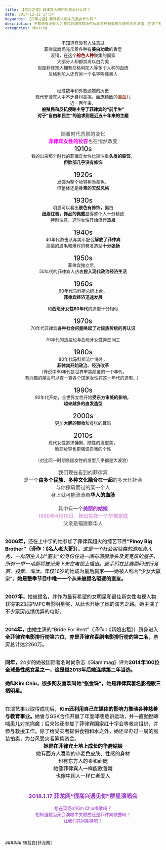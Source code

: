 ```yaml
---
title: 【百年之美】菲律宾人眼中的美女什么样？
date: 2017-12-12 17:54
keywords: 【百年之美】菲律宾人眼中的美女什么样？
description: 不知道有没有人注意过菲律宾商场充斥着各种有美白功效的香皂没错，在这个棕色人种聚集的国家大部分人却都崇尚以白为美但是菲律宾人拥有尼格利陀人等多个人种的血统尼格利陀人还有另一个名字叫矮黑人经过数年和外族通婚的历史现代菲律宾人中不乏身材高挑，面庞精致的混血儿近一百年来，被殖民和反抗侵略主导了菲律宾的“前半生”对于“自由和民主”的追求则是近五十年来的主题随着时代背景的变化菲律宾女性的妆容也在悄然改变1910s看的出来那个时代的菲律宾女性比较注重头发的装饰，但脸部几乎没有修饰1920s发饰为整个妆容稍添亮色，但整体还是朴素的天然风格1930s明显可以看出肤色有修饰，偏白细眉红唇，饰品的佩戴显得整个人十分精致特别注意，这时女性开始流行烫发1940s40年代游击队与美军配合解放了菲律宾高挑的眉毛和爆炸的卷发造型十分张扬1950s菲律宾独立后，50年代的菲律宾人热衷投入现代政治经济生活1960s60年代马科斯总统上台，菲律宾经济迅速发展和西班牙女性60年代的造型十分相似1970s70年代菲律宾各种社会问题唤起了对民族传统的再认识70年代的造型也与西班牙女性异曲同工1980s80年代马科斯流亡海外，菲律宾开始政治、经济改革（传说中80年代是世界审美颠覆的一个年代，有兴趣的朋友可以查一查各个国家女性在这一年代的造型...）1990s90年代开始，全世界女性开始受东方审美的影响，越来越多的直发造型2000s更加大胆的眼妆和夸张的耳饰2010s现代女性追求慵懒、随性的发型美，脸部妆容也更强调自我的个性（对比同一时期各国女性的发型几乎都是大波浪）我们现在看到的菲律宾是一个由多个民族、多种文化融合在一起的多元化社会与你擦肩而过的某一个人身上就可能流淌着华人的血脉其中有一个美丽的姑娘1990年4月19日，她出生在一个华裔家庭父亲是福建籍华人2006年，还在上中学的她参加了菲律宾超火的综艺节目“Pinoy Big Brother”（译作：《名人老大哥》）。这是一个社会实验类的游戏真人秀，一群陌生人以“室友”的身份住进一间布满摄像头及麦克风的屋子，所有一举一动都将被记录下来在电视上播出。选手们在比赛期间进行竞赛、投票、淘汰。年仅16岁的她成为最后赢家——她被人称为“少女大赢家”，她是整季节目中唯一一个从未被提名驱逐的室友。2007年，她被提名，并作为最有希望的女明星和最佳新女性电视人物获得第23届PMPC电影明星奖，从此也开始了她的演艺之路。她主演了不少票房成绩优异的电影。2014年，由她主演的“Bride For Rent”（译作：《新娘出租》）跻身进入全菲律宾电影排行榜第六位，亦是菲律宾喜剧电影排行榜的第二名，票房总计达2260万。同年，24岁的她被国际著名时尚杂志《Glam'mag》评为2014年100位全球最性感女星之一，这是继2013年后她连续第二年当选。她叫Kim Chiu，很多网友喜欢叫她“张金珠”，她是菲律宾著名影视歌三栖明星。在演艺事业取得成功后，Kim还利用自己在媒体的影响力推动各种慈善与教育事业。她曾与GSK合作开展了年度哮喘意识运动，并一直勉励哮喘患儿对抗病魔；后来她还参加了菲律宾国家红十字会等救灾组织，并参与救援工作。除了给受灾者提供食物和水之外，她还举办过一周的服装拍卖，为台风受灾者筹集资金。 她是在菲律宾土地上成长的华裔姑娘她有西方人喜欢的小麦色皮肤、性感的身材也有东方人的柔和面庞她像菲律宾人一样能歌善舞也像中国人一样仁者爱人2018.1.17 菲龙网“很高兴遇见你”群星演唱会想在现场听Kim Chiu唱歌吗？想知道她当天会演唱中文歌曲还是菲律宾歌曲吗？让我们共同期待吧！
categories: sharing
---
```

<td class="t_f" id="postmessage_1029930">

<div align="center">不知道有没有人注意过</div><div align="center">菲律宾商场充斥着各种有<strong><font color="#000000">美白功效</font></strong>的香皂</div><div align="center">没错，在这个<strong><font color="#8b0000">棕色人种</font></strong>聚集的国家</div><div align="center">大部分人却都崇尚以白为美</div><div align="center">但是菲律宾人拥有尼格利陀人等多个人种的血统</div><div align="center">尼格利陀人还有另一个名字叫矮黑人</div><br/>
<div align="center"><img alt="" border="0" class="zoom" data-cf-modified-1607132336efdf2f25d32d90-="" file="https://mmbiz.qpic.cn/mmbiz_jpg/op3B1BX18tJaLibo99QcjWtJia6Hq4XwS4U4hwebE0Eo5Iseu0eVo4MaFsxXdjZfePZcvDxsXCia7VUqxJJ4J7t9g/0?wx_fmt=jpeg" id="aimg_AJfbx" lazyloadthumb="1" onclick="" onmouseover="" src="https://mmbiz.qpic.cn/mmbiz_jpg/op3B1BX18tJaLibo99QcjWtJia6Hq4XwS4U4hwebE0Eo5Iseu0eVo4MaFsxXdjZfePZcvDxsXCia7VUqxJJ4J7t9g/0?wx_fmt=jpeg"/></div><br/>
<div align="center">经过数年和外族通婚的历史</div><div align="center">现代菲律宾人中不乏身材高挑，面庞精致的<strong><font color="#a0522d">混血儿</font></strong></div><div align="center">近一百年来，</div><div align="center"><strong><font color="#000000">被殖民和反抗侵略主导了菲律宾的“前半生”</font></strong></div><div align="center"><strong><font color="#000000">对于“自由和民主”的追求则是近五十年来的主题</font></strong></div><br/>
<div align="center"><font style="color:rgb(62, 62, 62)"><font face="&amp;quot;"><font style="font-size:16px"><br/>
</font></font></font></div><div align="center"><font style="color:rgb(62, 62, 62)"><font face="&amp;quot;"><font style="font-size:16px">随着时代背景的变化</font></font></font></div><div align="center"><font face="&amp;quot;"><font style="font-size:16px"><font color="#ff00ff"><strong>菲律宾女性的</strong><strong>妆容</strong></font><font color="#3e3e3e">也在悄然改变</font></font></font></div><div align="left"><div align="center"><font color="#000000"><font style="font-size:22px">1910s</font></font></div></div><div align="center"><font style="font-size:14px"><img alt="" border="0" class="zoom" data-cf-modified-1607132336efdf2f25d32d90-="" file="https://mmbiz.qpic.cn/mmbiz_gif/op3B1BX18tJaLibo99QcjWtJia6Hq4XwS442sVkvQoFKRRCs4OAMAYtx3uOeMaFRhMmJ5HjYOBweDfPCHavTWbicQ/0?wx_fmt=gif" id="aimg_G4bQE" lazyloadthumb="1" onclick="" onmouseover="" src="https://mmbiz.qpic.cn/mmbiz_gif/op3B1BX18tJaLibo99QcjWtJia6Hq4XwS442sVkvQoFKRRCs4OAMAYtx3uOeMaFRhMmJ5HjYOBweDfPCHavTWbicQ/0?wx_fmt=gif"/></font></div><div align="center">看的出来那个时代的菲律宾女性比较注重<strong>头发的装饰</strong>，</div><div align="center"><strong>但脸部几乎没有修饰</strong></div><br/>
<div align="left"><div align="center"><font color="#000000"><font style="font-size:22px">1920s</font></font></div></div><div align="center"><font style="font-size:14px"><img alt="" border="0" class="zoom" data-cf-modified-1607132336efdf2f25d32d90-="" file="https://mmbiz.qpic.cn/mmbiz_gif/op3B1BX18tJaLibo99QcjWtJia6Hq4XwS4e2m3icbWgXxiaIb8OW2HS9Kd3cibiayiaM1LyMpp9qW1kr3WmLys5Ded68w/0?wx_fmt=gif" id="aimg_yH5v5" lazyloadthumb="1" onclick="" onmouseover="" src="https://mmbiz.qpic.cn/mmbiz_gif/op3B1BX18tJaLibo99QcjWtJia6Hq4XwS4e2m3icbWgXxiaIb8OW2HS9Kd3cibiayiaM1LyMpp9qW1kr3WmLys5Ded68w/0?wx_fmt=gif"/></font></div><div align="center">发饰为整个妆容稍添亮色，</div><div align="center">但整体还是<strong>朴素的天然风格</strong></div><br/>
<div align="left"><div align="center"><font color="#000000"><font style="font-size:22px">1930s</font></font></div></div><div align="center"><font style="font-size:14px"><img alt="" border="0" class="zoom" data-cf-modified-1607132336efdf2f25d32d90-="" file="https://mmbiz.qpic.cn/mmbiz_gif/op3B1BX18tJaLibo99QcjWtJia6Hq4XwS4zc7FGqP8HQ1yuHhRnjdX2NGgVCnFeENnwOcXmoEqNHxOfa9ptZnucg/0?wx_fmt=gif" id="aimg_rJ0TT" lazyloadthumb="1" onclick="" onmouseover="" src="https://mmbiz.qpic.cn/mmbiz_gif/op3B1BX18tJaLibo99QcjWtJia6Hq4XwS4zc7FGqP8HQ1yuHhRnjdX2NGgVCnFeENnwOcXmoEqNHxOfa9ptZnucg/0?wx_fmt=gif"/></font></div><div align="center">明显可以看出<strong>肤色有修饰，</strong>偏白</div><div align="center"><strong>细眉红唇，饰品的佩戴</strong>显得整个人十分精致</div><div align="center">特别注意，这时女性开始流行<strong>烫发</strong></div><br/>
<div align="left"><div align="center"><font color="#000000"><font style="font-size:22px">1940s</font></font></div></div><div align="center"><font style="font-size:14px"><img alt="" border="0" class="zoom" data-cf-modified-1607132336efdf2f25d32d90-="" file="https://mmbiz.qpic.cn/mmbiz_gif/op3B1BX18tJaLibo99QcjWtJia6Hq4XwS4pUqaNHugo7iaXnKT3EyGb40rwaYugJ4YxoibmejkibMcCyNdybW4LxKvA/0?wx_fmt=gif" id="aimg_lsjzY" lazyloadthumb="1" onclick="" onmouseover="" src="https://mmbiz.qpic.cn/mmbiz_gif/op3B1BX18tJaLibo99QcjWtJia6Hq4XwS4pUqaNHugo7iaXnKT3EyGb40rwaYugJ4YxoibmejkibMcCyNdybW4LxKvA/0?wx_fmt=gif"/></font></div><div align="center">40年代游击队与美军配合<strong>解放了菲律宾</strong></div><div align="center">高挑的眉毛和爆炸的卷发造型<strong>十分张扬</strong></div><br/>
<div align="left"><div align="center"><font color="#000000"><font style="font-size:22px">1950s</font></font></div></div><div align="center"><font style="font-size:14px"><img alt="" border="0" class="zoom" data-cf-modified-1607132336efdf2f25d32d90-="" file="https://mmbiz.qpic.cn/mmbiz_gif/op3B1BX18tJaLibo99QcjWtJia6Hq4XwS4tZt9muqsG0u0h0KH5UmDYm2Y7uQUk7Q0sQpHI83mNVqcxxvAx4hQtg/0?wx_fmt=gif" id="aimg_Q6RWC" lazyloadthumb="1" onclick="" onmouseover="" src="https://mmbiz.qpic.cn/mmbiz_gif/op3B1BX18tJaLibo99QcjWtJia6Hq4XwS4tZt9muqsG0u0h0KH5UmDYm2Y7uQUk7Q0sQpHI83mNVqcxxvAx4hQtg/0?wx_fmt=gif"/></font></div><div align="center">菲律宾独立后，</div><div align="center">50年代的菲律宾人热衷<strong>投入现代政治经济生活</strong></div><br/>
<div align="left"><div align="center"><font color="#000000"><font style="font-size:22px">1960s</font></font></div></div><div align="center"><font style="font-size:14px"><img alt="" border="0" class="zoom" data-cf-modified-1607132336efdf2f25d32d90-="" file="https://mmbiz.qpic.cn/mmbiz_gif/op3B1BX18tJaLibo99QcjWtJia6Hq4XwS4icr5Lia16UQ5NIhRg075mdmo3FOQs8PgMrh5aslmc720r2XtYVy5YLSA/0?wx_fmt=gif" id="aimg_Lgrll" lazyloadthumb="1" onclick="" onmouseover="" src="https://mmbiz.qpic.cn/mmbiz_gif/op3B1BX18tJaLibo99QcjWtJia6Hq4XwS4icr5Lia16UQ5NIhRg075mdmo3FOQs8PgMrh5aslmc720r2XtYVy5YLSA/0?wx_fmt=gif"/></font></div><div align="center">60年代马科斯总统上台，</div><div align="center"><strong>菲律宾经济迅速发展</strong></div><br/>
<div align="center"><img alt="" border="0" class="zoom" data-cf-modified-1607132336efdf2f25d32d90-="" file="https://mmbiz.qpic.cn/mmbiz_png/op3B1BX18tJaLibo99QcjWtJia6Hq4XwS4TCZSS4HcliaIBGpn27EPVIJytNkm2s8exiatibUydwib0yg7wVZckeUT8A/0?wx_fmt=png" id="aimg_spqyZ" lazyloadthumb="1" onclick="" onmouseover="" src="https://mmbiz.qpic.cn/mmbiz_png/op3B1BX18tJaLibo99QcjWtJia6Hq4XwS4TCZSS4HcliaIBGpn27EPVIJytNkm2s8exiatibUydwib0yg7wVZckeUT8A/0?wx_fmt=png"/></div><div align="center">和<strong>西班牙女性60年代</strong>的造型十分相似</div><br/>
<div align="left"><div align="center"><font color="#000000"><font style="font-size:22px">1970s</font></font></div></div><div align="center"><font style="font-size:14px"><img alt="" border="0" class="zoom" data-cf-modified-1607132336efdf2f25d32d90-="" file="https://mmbiz.qpic.cn/mmbiz_gif/op3B1BX18tJaLibo99QcjWtJia6Hq4XwS4wYexSO5zXmNqlibRSIuxFB9k81w1k4icWLgSm7OYYd2lnAqQvE7RU9Mg/0?wx_fmt=gif" id="aimg_PlRcm" lazyloadthumb="1" onclick="" onmouseover="" src="https://mmbiz.qpic.cn/mmbiz_gif/op3B1BX18tJaLibo99QcjWtJia6Hq4XwS4wYexSO5zXmNqlibRSIuxFB9k81w1k4icWLgSm7OYYd2lnAqQvE7RU9Mg/0?wx_fmt=gif"/></font></div><div align="center">70年代菲律宾<strong>各种社会问题唤起了对民族传统的再认识</strong></div><br/>
<div align="center"><img alt="" border="0" class="zoom" data-cf-modified-1607132336efdf2f25d32d90-="" file="https://mmbiz.qpic.cn/mmbiz_jpg/op3B1BX18tJaLibo99QcjWtJia6Hq4XwS47ZDXTgrf6SzGnpKKmaFj5Tm6G1B0Jym3UkuBY26EvR5c9Ip5LfRsFA/0?wx_fmt=jpeg" id="aimg_PFcj6" lazyloadthumb="1" onclick="" onmouseover="" src="https://mmbiz.qpic.cn/mmbiz_jpg/op3B1BX18tJaLibo99QcjWtJia6Hq4XwS47ZDXTgrf6SzGnpKKmaFj5Tm6G1B0Jym3UkuBY26EvR5c9Ip5LfRsFA/0?wx_fmt=jpeg"/></div><div align="center">70年代的造型也与西班牙女性异曲同工</div><br/>
<div align="left"><div align="center"><font color="#000000"><font style="font-size:22px">1980s</font></font></div></div><div align="center"><font style="font-size:14px"><img alt="" border="0" class="zoom" data-cf-modified-1607132336efdf2f25d32d90-="" file="https://mmbiz.qpic.cn/mmbiz_gif/op3B1BX18tJaLibo99QcjWtJia6Hq4XwS4jONuazgPQMoZVU37qhEn4fQmd7qeicqhBuTYxibCfSvIeGlgY7CSwmsA/0?wx_fmt=gif" id="aimg_uL4E8" lazyloadthumb="1" onclick="" onmouseover="" src="https://mmbiz.qpic.cn/mmbiz_gif/op3B1BX18tJaLibo99QcjWtJia6Hq4XwS4jONuazgPQMoZVU37qhEn4fQmd7qeicqhBuTYxibCfSvIeGlgY7CSwmsA/0?wx_fmt=gif"/></font></div><div align="center">80年代马科斯流亡海外，</div><div align="center"><strong>菲律宾开始政治、经济改革</strong></div><div align="center">（传说中80年代是世界审美颠覆的一个年代，</div><div align="center">有兴趣的朋友可以查一查各个国家女性在这一年代的造型...）</div><br/>
<div align="left"><div align="center"><font color="#000000"><font style="font-size:22px">1990s</font></font></div></div><div align="center"><font style="font-size:14px"><img alt="" border="0" class="zoom" data-cf-modified-1607132336efdf2f25d32d90-="" file="https://mmbiz.qpic.cn/mmbiz_gif/op3B1BX18tJaLibo99QcjWtJia6Hq4XwS4eQf9xDcGDePIpqrK7pQ1ZCIqicYAs5lepDVnGbqvUrlQIJhQjBpOibZg/0?wx_fmt=gif" id="aimg_zOyBn" lazyloadthumb="1" onclick="" onmouseover="" src="https://mmbiz.qpic.cn/mmbiz_gif/op3B1BX18tJaLibo99QcjWtJia6Hq4XwS4eQf9xDcGDePIpqrK7pQ1ZCIqicYAs5lepDVnGbqvUrlQIJhQjBpOibZg/0?wx_fmt=gif"/></font></div><div align="center"><font style="font-size:14px">90年代开始，全世界女性开始<strong>受东方审美的影响，</strong></font></div><div align="center"><font style="font-size:14px"><strong>越来越多的直发造型</strong></font></div><br/>
<div align="left"><div align="center"><font color="#000000"><font style="font-size:22px">2000s</font></font></div></div><div align="center"><font style="font-size:14px"><img alt="" border="0" class="zoom" data-cf-modified-1607132336efdf2f25d32d90-="" file="https://mmbiz.qpic.cn/mmbiz_gif/op3B1BX18tJaLibo99QcjWtJia6Hq4XwS4oL3E1fCKyRASKe5dIJ2icslemGgktHO2iaiapq9ibyKQDtjscZLicMibnqBA/0?wx_fmt=gif" id="aimg_N5zhu" lazyloadthumb="1" onclick="" onmouseover="" src="https://mmbiz.qpic.cn/mmbiz_gif/op3B1BX18tJaLibo99QcjWtJia6Hq4XwS4oL3E1fCKyRASKe5dIJ2icslemGgktHO2iaiapq9ibyKQDtjscZLicMibnqBA/0?wx_fmt=gif"/></font></div><div align="center">更加<strong>大胆的眼妆</strong>和夸张的耳饰</div><br/>
<div align="left"><div align="center"><font color="#000000"><font style="font-size:22px">2010s</font></font></div></div><div align="center"><font style="font-size:14px"><img alt="" border="0" class="zoom" data-cf-modified-1607132336efdf2f25d32d90-="" file="https://mmbiz.qpic.cn/mmbiz_gif/op3B1BX18tJaLibo99QcjWtJia6Hq4XwS49iaufoYe2P4AaaJZoW2nABicxiaGl4YHxAwcZKGWLRdHR2zZDEyBeNrlg/0?wx_fmt=gif" id="aimg_jyz1l" lazyloadthumb="1" onclick="" onmouseover="" src="https://mmbiz.qpic.cn/mmbiz_gif/op3B1BX18tJaLibo99QcjWtJia6Hq4XwS49iaufoYe2P4AaaJZoW2nABicxiaGl4YHxAwcZKGWLRdHR2zZDEyBeNrlg/0?wx_fmt=gif"/></font></div><div align="center">现代女性追求慵懒、随性的发型美，</div><div align="center">脸部妆容也更强调自我的个性</div><br/>
<div align="center">（对比同一时期各国女性的发型几乎都是大波浪）</div><br/>
<div align="center"><font style="color:rgb(62, 62, 62)"><font face="&amp;quot;"><font style="font-size:16px">我们现在看到的菲律宾</font></font></font></div><div align="center"><font face="&amp;quot;"><font style="font-size:16px"><font color="#3e3e3e">是一个</font><strong><font color="#000000">由多个民族、多种文化融合在一起</font></strong><font color="#3e3e3e">的多元化社会</font><br/>
</font></font></div><div align="center"><font style="color:rgb(62, 62, 62)"><font face="&amp;quot;"><font style="font-size:16px">与你擦肩而过的某一个人</font></font></font></div><div align="center"><font face="&amp;quot;"><font style="font-size:16px"><font color="#3e3e3e">身上就可能流淌着</font><strong><font color="#000000">华人的血脉</font></strong></font></font></div><div align="center"><font style="color:rgb(62, 62, 62)"><font face="&amp;quot;"><font style="font-size:16px"><br/>
</font></font></font></div><div align="center"><font face="&amp;quot;"><font style="font-size:16px"><font color="#3e3e3e">其中有一个</font><strong><font color="#9932cc">美丽的姑娘</font></strong></font></font></div><div align="center"><font face="&amp;quot;"><font color="#dda0dd"><font style="font-size:16px"><strong>1990年4月19日</strong><strong>，她出生在一个华裔家庭</strong></font></font></font></div><div align="center"><font style="color:rgb(62, 62, 62)"><font face="&amp;quot;"><font style="font-size:16px">父亲是福建籍华人</font></font></font></div><br/>
<div align="center"><font style="color:rgb(62, 62, 62)"><font face="&amp;quot;"><font style="font-size:16px"><img alt="" border="0" class="zoom" data-cf-modified-1607132336efdf2f25d32d90-="" file="https://mmbiz.qpic.cn/mmbiz_jpg/op3B1BX18tJaLibo99QcjWtJia6Hq4XwS4nT13yFonnNdPrfXzELj1KjwseKJtAWbVbNWJWxYccxSVeRCRgJqmhg/0?wx_fmt=jpeg" id="aimg_Ica8M" lazyloadthumb="1" onclick="" onmouseover="" src="https://mmbiz.qpic.cn/mmbiz_jpg/op3B1BX18tJaLibo99QcjWtJia6Hq4XwS4nT13yFonnNdPrfXzELj1KjwseKJtAWbVbNWJWxYccxSVeRCRgJqmhg/0?wx_fmt=jpeg"/></font></font></font></div><br/>
<div align="left"><font face="&amp;quot;"><font color="#000000"><font style="font-size:16px"><strong>2006年</strong><strong>，</strong>还在上中学的她参加了菲律宾超火的综艺节目<strong>“Pinoy Big Brother”（译作：《名人老大哥》）</strong>。<i>这是一个社会实验类的游戏真人秀，一群陌生人以“室友”的身份住进一间布满摄像头及麦克风的屋子，所有一举一动都将被记录下来在电视上播出。选手们在比赛期间进行竞赛、投票、淘汰。</i>年仅16岁的她成为最后赢家——她被人称为“少女大赢家”，<strong>她是整季节目中唯一一个从未被提名驱逐的室友。</strong></font></font></font></div><font color="#000000"><br/>
</font><div align="center"><font face="&amp;quot;"><font color="#000000"><font style="font-size:16px"><img alt="" border="0" class="zoom" data-cf-modified-1607132336efdf2f25d32d90-="" file="https://mmbiz.qpic.cn/mmbiz_jpg/op3B1BX18tJaLibo99QcjWtJia6Hq4XwS4Be5gw7F49LZvDpFJKCytokQictlL2rickQ1jV7Z5mF5ic1zh3lIY1kPJA/0?wx_fmt=jpeg" id="aimg_N2N24" lazyloadthumb="1" onclick="" onmouseover="" src="https://mmbiz.qpic.cn/mmbiz_jpg/op3B1BX18tJaLibo99QcjWtJia6Hq4XwS4Be5gw7F49LZvDpFJKCytokQictlL2rickQ1jV7Z5mF5ic1zh3lIY1kPJA/0?wx_fmt=jpeg"/></font></font></font></div><font color="#000000"><br/>
</font><div align="left"><font face="&amp;quot;"><font color="#000000"><font style="font-size:16px"><strong>2007年，</strong>她被提名，并作为最有希望的女明星和最佳新女性电视人物获得第23届PMPC电影明星奖，从此也开始了她的演艺之路。她主演了不少票房成绩优异的电影。</font></font></font></div><font color="#000000"><br/>
</font><div align="center"><font face="&amp;quot;"><font color="#000000"><font style="font-size:16px"><img alt="" border="0" class="zoom" data-cf-modified-1607132336efdf2f25d32d90-="" file="https://mmbiz.qpic.cn/mmbiz_jpg/op3B1BX18tJaLibo99QcjWtJia6Hq4XwS4uNUiamYK9nU8EzXCA5jO7pg9kbUEicep3R07Eg5UChJMLIa2Du0RQXTg/0?wx_fmt=jpeg" id="aimg_l777P" lazyloadthumb="1" onclick="" onmouseover="" src="https://mmbiz.qpic.cn/mmbiz_jpg/op3B1BX18tJaLibo99QcjWtJia6Hq4XwS4uNUiamYK9nU8EzXCA5jO7pg9kbUEicep3R07Eg5UChJMLIa2Du0RQXTg/0?wx_fmt=jpeg"/></font></font></font></div><font color="#000000"><br/>
</font><div align="left"><font face="&amp;quot;"><font color="#000000"><font style="font-size:16px"><strong>2014年，</strong>由她主演的“Bride For Rent”（译作：《新娘出租》）跻身进入<strong>全菲律宾电影排行榜第六位，亦是菲律宾喜剧电影排行榜的第二名，</strong>票房总计达2260万。<br/>
</font></font></font></div><font color="#000000"><br/>
</font><div align="center"><font face="&amp;quot;"><font color="#000000"><font style="font-size:16px"><img alt="" border="0" class="zoom" data-cf-modified-1607132336efdf2f25d32d90-="" file="https://mmbiz.qpic.cn/mmbiz_jpg/op3B1BX18tJaLibo99QcjWtJia6Hq4XwS4Pv15khp7aH0jbQJzXyztLhVtlc2Lia5w01AzNmicAb5llds5f1hLMhRw/0?wx_fmt=jpeg" id="aimg_KzdPf" lazyloadthumb="1" onclick="" onmouseover="" src="https://mmbiz.qpic.cn/mmbiz_jpg/op3B1BX18tJaLibo99QcjWtJia6Hq4XwS4Pv15khp7aH0jbQJzXyztLhVtlc2Lia5w01AzNmicAb5llds5f1hLMhRw/0?wx_fmt=jpeg"/></font></font></font></div><font color="#000000"><br/>
</font><div align="left"><font face="&amp;quot;"><font color="#000000"><font style="font-size:16px"><strong>同年，</strong>24岁的她被国际著名时尚杂志《Glam'mag》评为<strong>2014年100位全球最性感女星之一，这是继2013年后她连续第二年当选。<br/>
</strong><br/>
</font></font></font></div><div align="left"><font face="&amp;quot;"><font color="#000000"><font style="font-size:16px"><strong>她叫Kim Chiu，很多网友喜欢叫她“张金珠”，她是菲律宾著名</strong><strong>影视歌三栖明星。</strong></font></font></font></div><font color="#000000"><br/>
</font><div align="center"><font face="&amp;quot;"><font color="#000000"><font style="font-size:16px"><img alt="" border="0" class="zoom" data-cf-modified-1607132336efdf2f25d32d90-="" file="https://mmbiz.qpic.cn/mmbiz_jpg/op3B1BX18tJaLibo99QcjWtJia6Hq4XwS4m21yBzNJicI6d1mCdaJlmfVfFt32YjHYI4KOHgiavgLQnXE1UpjJKWyg/0?wx_fmt=jpeg" id="aimg_O6nzc" lazyloadthumb="1" onclick="" onmouseover="" src="https://mmbiz.qpic.cn/mmbiz_jpg/op3B1BX18tJaLibo99QcjWtJia6Hq4XwS4m21yBzNJicI6d1mCdaJlmfVfFt32YjHYI4KOHgiavgLQnXE1UpjJKWyg/0?wx_fmt=jpeg"/></font></font></font></div><font color="#000000"><br/>
</font><div align="left"><font face="&amp;quot;"><font color="#000000"><font style="font-size:16px">在演艺事业取得成功后，<strong>Kim还利用自己在媒体的影响力推动各种慈善与教育事业。</strong>她曾与GSK合作开展了年度哮喘意识运动，并一直勉励哮喘患儿对抗病魔；后来她还参加了菲律宾国家红十字会等救灾组织，并参与救援工作。除了给受灾者提供食物和水之外，她还举办过一周的服装拍卖，为台风受灾者筹集资金。</font></font></font></div><div align="left"><font face="&amp;quot;"><font color="#000000"><font style="font-size:16px"> </font></font></font></div><div align="center"><font face="&amp;quot;"><font color="#000000"><font style="font-size:16px"><strong>她是在菲律宾土地上成长的华裔姑娘</strong></font></font></font></div><div align="center"><font face="&amp;quot;"><font color="#000000"><font style="font-size:16px">她有西方人喜欢的小麦色皮肤、性感的身材</font></font></font></div><div align="center"><font face="&amp;quot;"><font color="#000000"><font style="font-size:16px">也有东方人的柔和面庞</font></font></font></div><div align="center"><font face="&amp;quot;"><font color="#000000"><font style="font-size:16px">她像菲律宾人一样能歌善舞</font></font></font></div><div align="center"><font face="&amp;quot;"><font color="#000000"><font style="font-size:16px">也像中国人一样仁者爱人</font></font></font></div><div align="center"><font style="color:rgb(62, 62, 62)"><font face="&amp;quot;"><font style="font-size:16px"><br/>
</font></font></font></div><div align="center"><font style="color:rgb(62, 62, 62)"><font face="&amp;quot;"><font style="font-size:16px"><br/>
</font></font></font></div><div align="left"><div align="center"><font color="#9932cc"><font style="font-size:18px"><strong>2018.1.17 菲龙网“很高兴遇见你”群星演唱会</strong></font></font></div></div><div align="left"></div><div align="center"><img alt="" border="0" class="zoom" data-cf-modified-1607132336efdf2f25d32d90-="" file="https://mmbiz.qpic.cn/mmbiz_jpg/op3B1BX18tJaLibo99QcjWtJia6Hq4XwS4Wndu6qluichUibibNWtHf0lz5HXmjAOFSZEGrdbsyLhIFgkhUXvhkzeicg/0?wx_fmt=jpeg" id="aimg_zmj3J" lazyloadthumb="1" onclick="" onmouseover="" src="https://mmbiz.qpic.cn/mmbiz_jpg/op3B1BX18tJaLibo99QcjWtJia6Hq4XwS4Wndu6qluichUibibNWtHf0lz5HXmjAOFSZEGrdbsyLhIFgkhUXvhkzeicg/0?wx_fmt=jpeg"/></div><div align="left"><div align="center"><font color="#9932cc"><font style="font-size:14px"><br/>
</font></font></div></div><div align="left"><div align="center"><font color="#9932cc"><font style="font-size:14px">想在现场听Kim Chiu唱歌吗？</font></font></div></div><div align="left"><div align="center"><font color="#9932cc"><font style="font-size:14px">想知道她当天会演唱中文歌曲还是菲律宾歌曲吗？</font></font></div></div><div align="left"><div align="center"><font color="#9932cc"><font style="font-size:14px">让我们共同期待吧！</font></font></div></div><div align="left"><div align="center"><font color="#9932cc"><font style="font-size:14px"><br/>
</font></font></div></div><div align="left"><div align="center"><font color="#9932cc"><font style="font-size:14px"><br/>
</font></font></div></div><div align="left"><div align="center"><font color="#9932cc"><font style="font-size:14px"><br/>
</font></font></div></div></td>
###### 转载自[菲龙网]